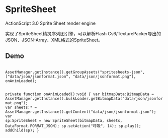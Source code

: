 SpriteSheet
===========

ActionScript 3.0 Sprite Sheet render engine

实现了SpriteSheet精灵序列图引擎，可以解析Flash Cs6/TexturePacker导出的JSON、JSON-Array、XML格式的SpriteSheet。

Demo
-----------
<code>
AssetManager.getInstance().getGroupAssets("spritesheets-json", ["data/json/jsonformat.json", "data/json/jsonformat.png"], onAnimLoaded);

private function onAnimLoaded():void
{
	var bitmapData:BitmapData = AssetManager.getInstance().bulkLoader.getBitmapData("data/json/jsonformat.png");
	var sheets:* = AssetManager.getInstance().getContent("data/json/jsonformat.json");
	var sp:SpriteSheet = new SpriteSheet(bitmapData, sheets, DataFormat.FORMAT_JSON);
	sp.setAction("呼吸", 14);
	sp.play();
	addChild(sp);
}
</code>
